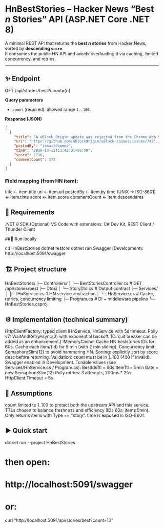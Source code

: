 # HnBestStories – Hacker News “Best _n_ Stories” API (ASP.NET Core .NET 8)

A minimal REST API that returns the **best _n_ stories** from Hacker News, sorted by **descending `score`**.  
It consumes the public HN API and avoids overloading it via caching, limited concurrency, and retries.

---

## ✨ Endpoint

GET /api/stories/best?count={n}


**Query parameters**
- `count` (required): allowed range `1..100`.

**Response (JSON)**
```json
[
  {
    "title": "A uBlock Origin update was rejected from the Chrome Web Store",
    "uri": "https://github.com/uBlockOrigin/uBlock-issues/issues/745",
    "postedBy": "ismaildonmez",
    "time": "2019-10-12T13:43:01+00:00",
    "score": 1716,
    "commentCount": 572
  }
]
```

### Field mapping (from HN item):

title ← item.title
uri ← item.url
postedBy ← item.by
time (UNIX → ISO-8601) ← item.time
score ← item.score
commentCount ← item.descendants


## 🧰 Requirements

.NET 8 SDK
(Optional) VS Code with extensions: C# Dev Kit, REST Client / Thunder Client

##🚀 Run locally

cd HnBestStories
dotnet restore
dotnet run
Swagger (Development): http://localhost:5091/swagger


## 🏗️ Project structure

HnBestStories/
├─ Controllers/
│  └─ BestStoriesController.cs      # GET /api/stories/best
├─ Dtos/
│  └─ StoryDto.cs                   # Output contract
├─ Services/
│  ├─ IHnService.cs                 # HN service abstraction
│  └─ HnService.cs                  # Cache, retries, concurrency limiting
├─ Program.cs                       # DI + middleware pipeline
└─ HnBestStories.csproj


## ⚙️ Implementation (technical summary)

HttpClientFactory: typed client IHnService, HnService with 5s timeout.
Polly v7:
WaitAndRetryAsync(3) with exponential backoff.
(Circuit breaker can be added as an enhancement.)
IMemoryCache:
Cache HN beststories IDs for 60s.
Cache each item/{id} for 5 min (with 2 min sliding).
Concurrency limit: SemaphoreSlim(12) to avoid hammering HN.
Sorting: explicitly sort by score desc before returning.
Validation: count must be in 1..100 (400 if invalid).
Swagger enabled in Development.
Tunable values (see Services/HnService.cs / Program.cs):
BestIdsTtl = 60s
ItemTtl = 5min
Gate = new SemaphoreSlim(12)
Polly retries: 3 attempts, 200ms * 2^n
HttpClient.Timeout = 5s

## 📝 Assumptions

count limited to 1..100 to protect both the upstream API and this service.
TTLs chosen to balance freshness and efficiency (IDs 60s; items 5min).
Only returns items with Type == "story".
time is exposed in ISO-8601.

## ▶️ Quick start

dotnet run --project HnBestStories
# then open:
#   http://localhost:5091/swagger
# or:
curl "http://localhost:5091/api/stories/best?count=10"